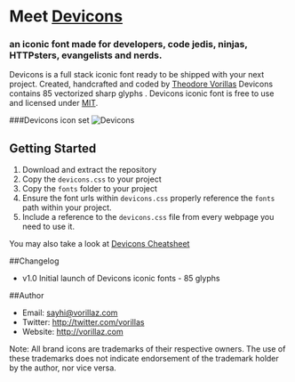 # Meet  [Devicons](http://vorillaz.github.io/devicons/)
### an iconic font made for developers, code jedis, ninjas, HTTPsters, evangelists and nerds.


Devicons is a full stack iconic font ready to be shipped with your next project. Created, handcrafted and coded by [Theodore Vorillas](http://twitter.com/vorillas) Devicons contains 85 vectorized sharp glyphs .
Devicons iconic font is free to use and licensed under [MIT](http://opensource.org/licenses/MIT).  


###Devicons icon set
![Devicons](http://i.imgur.com/bzzfsqW.png)


## Getting Started

 1. Download and extract the repository
 2. Copy the `devicons.css` to your project
 3. Copy the `fonts` folder to your project
 4. Ensure the font urls within `devicons.css` properly reference the `fonts` path within your project.
 5. Include a reference to the `devicons.css` file from every webpage you need to use it.

You may also take a look at [Devicons Cheatsheet](http://vorillaz.github.io/devicons/#cheat)

##Changelog
- v1.0 Initial launch of Devicons iconic fonts - 85 glyphs 

##Author
- Email: sayhi@vorillaz.com
- Twitter: http://twitter.com/vorillas
- Website: http://vorillaz.com

Note: All brand icons are trademarks of their respective owners. The use of these trademarks does not indicate endorsement of the trademark holder by the author, nor vice versa.
